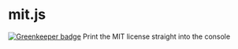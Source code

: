 # mit.js

[![Greenkeeper badge](https://badges.greenkeeper.io/ktrvs/mit.js.svg)](https://greenkeeper.io/)
Print the MIT license straight into the console

